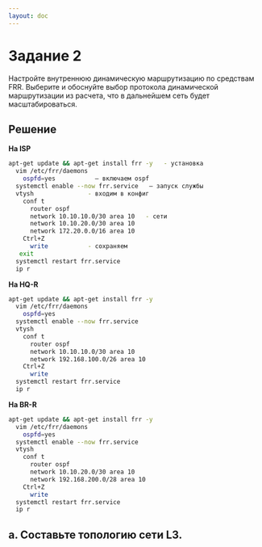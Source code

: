 ```yaml
---
layout: doc
---
```


# Задание 2
Настройте внутреннюю динамическую маршрутизацию по средствам FRR. Выберите и обоснуйте выбор протокола динамической маршрутизации из расчета, что в дальнейшем сеть будет масштабироваться.

## Решение
**На ISP**
```bash
apt-get update && apt-get install frr -y   - установка 
  vim /etc/frr/daemons 
    ospfd=yes           – включаем ospf 
  systemctl enable --now frr.service   – запуск службы 
  vtysh               - входим в конфиг 
    conf t 
      router ospf 
      network 10.10.10.0/30 area 10   - сети 
      network 10.10.20.0/30 area 10 
      network 172.20.0.0/16 area 10 
    Ctrl+Z  
      write           - сохраняем
   exit 
  systemctl restart frr.service 
  ip r         
```

**На HQ-R**
```bash
apt-get update && apt-get install frr -y  
  vim /etc/frr/daemons 
    ospfd=yes 
  systemctl enable --now frr.service 
  vtysh 
    conf t 
      router ospf 
      network 10.10.10.0/30 area 10 
      network 192.168.100.0/26 area 10 
    Ctrl+Z 
      write 
  systemctl restart frr.service 
  ip r
```

**На BR-R**
```bash
apt-get update && apt-get install frr -y  
  vim /etc/frr/daemons 
    ospfd=yes 
  systemctl enable --now frr.service 
  vtysh 
    conf t 
      router ospf 
      network 10.10.20.0/30 area 10 
      network 192.168.200.0/28 area 10 
    Ctrl+Z 
      write 
  systemctl restart frr.service 
  ip r 
```

## a. Составьте топологию сети L3.